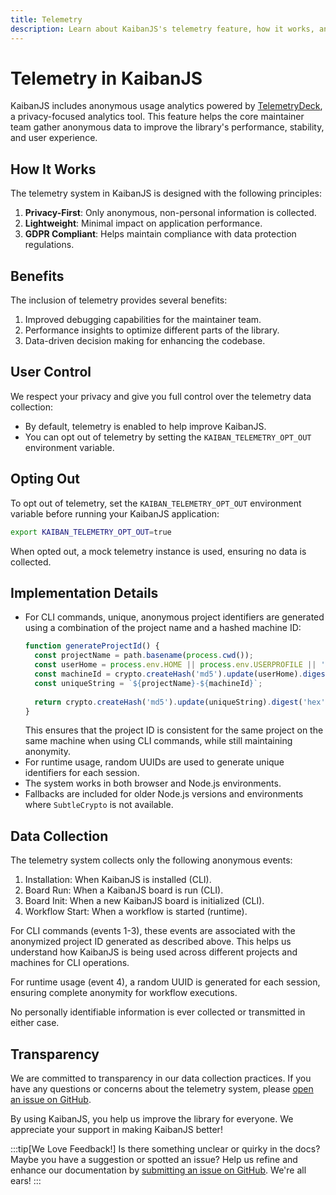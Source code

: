 ```yaml
---
title: Telemetry
description: Learn about KaibanJS's telemetry feature, how it works, and how to opt out if desired.
---
```


# Telemetry in KaibanJS

KaibanJS includes anonymous usage analytics powered by [TelemetryDeck](https://telemetrydeck.com/), a privacy-focused analytics tool. This feature helps the core maintainer team gather anonymous data to improve the library's performance, stability, and user experience.

## How It Works

The telemetry system in KaibanJS is designed with the following principles:

1. **Privacy-First**: Only anonymous, non-personal information is collected.
2. **Lightweight**: Minimal impact on application performance.
3. **GDPR Compliant**: Helps maintain compliance with data protection regulations.

## Benefits

The inclusion of telemetry provides several benefits:

1. Improved debugging capabilities for the maintainer team.
2. Performance insights to optimize different parts of the library.
3. Data-driven decision making for enhancing the codebase.

## User Control

We respect your privacy and give you full control over the telemetry data collection:

- By default, telemetry is enabled to help improve KaibanJS.
- You can opt out of telemetry by setting the `KAIBAN_TELEMETRY_OPT_OUT` environment variable.

## Opting Out

To opt out of telemetry, set the `KAIBAN_TELEMETRY_OPT_OUT` environment variable before running your KaibanJS application:

```bash
export KAIBAN_TELEMETRY_OPT_OUT=true
```

When opted out, a mock telemetry instance is used, ensuring no data is collected.

## Implementation Details

- For CLI commands, unique, anonymous project identifiers are generated using a combination of the project name and a hashed machine ID:
  ```javascript
  function generateProjectId() {
    const projectName = path.basename(process.cwd());
    const userHome = process.env.HOME || process.env.USERPROFILE || '';
    const machineId = crypto.createHash('md5').update(userHome).digest('hex');
    const uniqueString = `${projectName}-${machineId}`;
    
    return crypto.createHash('md5').update(uniqueString).digest('hex');
  }
  ```
  This ensures that the project ID is consistent for the same project on the same machine when using CLI commands, while still maintaining anonymity.
- For runtime usage, random UUIDs are used to generate unique identifiers for each session.
- The system works in both browser and Node.js environments.
- Fallbacks are included for older Node.js versions and environments where `SubtleCrypto` is not available.

## Data Collection

The telemetry system collects only the following anonymous events:

1. Installation: When KaibanJS is installed (CLI).
2. Board Run: When a KaibanJS board is run (CLI).
3. Board Init: When a new KaibanJS board is initialized (CLI).
4. Workflow Start: When a workflow is started (runtime).

For CLI commands (events 1-3), these events are associated with the anonymized project ID generated as described above. This helps us understand how KaibanJS is being used across different projects and machines for CLI operations.

For runtime usage (event 4), a random UUID is generated for each session, ensuring complete anonymity for workflow executions.

No personally identifiable information is ever collected or transmitted in either case.

## Transparency

We are committed to transparency in our data collection practices. If you have any questions or concerns about the telemetry system, please [open an issue on GitHub](https://github.com/kaiban-ai/KaibanJS/issues).

By using KaibanJS, you help us improve the library for everyone. We appreciate your support in making KaibanJS better!

:::tip[We Love Feedback!]
Is there something unclear or quirky in the docs? Maybe you have a suggestion or spotted an issue? Help us refine and enhance our documentation by [submitting an issue on GitHub](https://github.com/kaiban-ai/KaibanJS/issues). We're all ears!
:::
